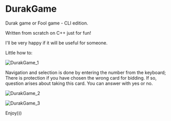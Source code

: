 # DurakGame
Durak game or Fool game - CLI edition.

Written from scratch on C++ just for fun!

I'll be very happy if it will be useful for someone.

Little how to:

![DurakGame_1](https://user-images.githubusercontent.com/128217174/235555561-512cfc83-3b69-41c6-b12b-4a5a5e93071d.jpg)

Navigation and selection is done by entering the number from the keyboard;
There is protection if you have chosen the wrong card for bidding. If so, question arises about taking this card.
You can answer with yes or no.

![DurakGame_2](https://user-images.githubusercontent.com/128217174/235555564-12e47bd9-c948-41f6-a22c-bf0d16e4d89f.jpg)

![DurakGame_3](https://user-images.githubusercontent.com/128217174/235555565-8c1e34c1-7154-4719-9f0b-8109be8af7b4.jpg)

Enjoy)))
